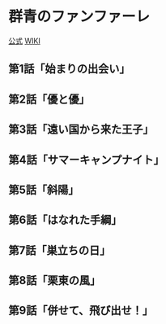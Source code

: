 # 群青のファンファーレ

[公式](https://fanfare-anime.com/) 
[WIKI](https://ja.wikipedia.org/wiki/%E7%BE%A4%E9%9D%92%E3%81%AE%E3%83%95%E3%82%A1%E3%83%B3%E3%83%95%E3%82%A1%E3%83%BC%E3%83%AC) 

## 第1話「始まりの出会い」

## 第2話「優と優」

## 第3話「遠い国から来た王子」

## 第4話「サマーキャンプナイト」

## 第5話「斜陽」

## 第6話「はなれた手綱」

## 第7話「巣立ちの日」

## 第8話「栗東の風」

## 第9話「併せて、飛び出せ！」
